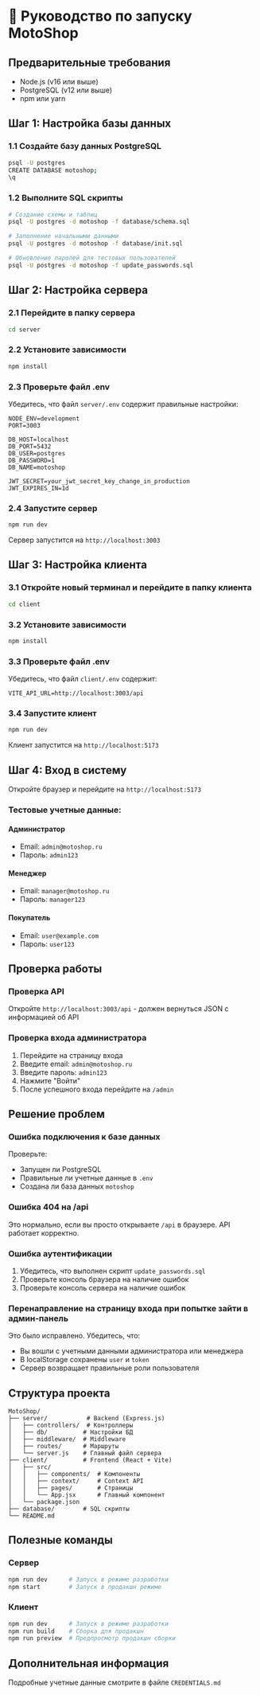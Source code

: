 # 🚀 Руководство по запуску MotoShop

## Предварительные требования

- Node.js (v16 или выше)
- PostgreSQL (v12 или выше)
- npm или yarn

## Шаг 1: Настройка базы данных

### 1.1 Создайте базу данных PostgreSQL

```bash
psql -U postgres
CREATE DATABASE motoshop;
\q
```

### 1.2 Выполните SQL скрипты

```bash
# Создание схемы и таблиц
psql -U postgres -d motoshop -f database/schema.sql

# Заполнение начальными данными
psql -U postgres -d motoshop -f database/init.sql

# Обновление паролей для тестовых пользователей
psql -U postgres -d motoshop -f update_passwords.sql
```

## Шаг 2: Настройка сервера

### 2.1 Перейдите в папку сервера

```bash
cd server
```

### 2.2 Установите зависимости

```bash
npm install
```

### 2.3 Проверьте файл .env

Убедитесь, что файл `server/.env` содержит правильные настройки:

```env
NODE_ENV=development
PORT=3003

DB_HOST=localhost
DB_PORT=5432
DB_USER=postgres
DB_PASSWORD=1
DB_NAME=motoshop

JWT_SECRET=your_jwt_secret_key_change_in_production
JWT_EXPIRES_IN=1d
```

### 2.4 Запустите сервер

```bash
npm run dev
```

Сервер запустится на `http://localhost:3003`

## Шаг 3: Настройка клиента

### 3.1 Откройте новый терминал и перейдите в папку клиента

```bash
cd client
```

### 3.2 Установите зависимости

```bash
npm install
```

### 3.3 Проверьте файл .env

Убедитесь, что файл `client/.env` содержит:

```env
VITE_API_URL=http://localhost:3003/api
```

### 3.4 Запустите клиент

```bash
npm run dev
```

Клиент запустится на `http://localhost:5173`

## Шаг 4: Вход в систему

Откройте браузер и перейдите на `http://localhost:5173`

### Тестовые учетные данные:

#### Администратор
- Email: `admin@motoshop.ru`
- Пароль: `admin123`

#### Менеджер
- Email: `manager@motoshop.ru`
- Пароль: `manager123`

#### Покупатель
- Email: `user@example.com`
- Пароль: `user123`

## Проверка работы

### Проверка API

Откройте `http://localhost:3003/api` - должен вернуться JSON с информацией об API

### Проверка входа администратора

1. Перейдите на страницу входа
2. Введите email: `admin@motoshop.ru`
3. Введите пароль: `admin123`
4. Нажмите "Войти"
5. После успешного входа перейдите на `/admin`

## Решение проблем

### Ошибка подключения к базе данных

Проверьте:
- Запущен ли PostgreSQL
- Правильные ли учетные данные в `.env`
- Создана ли база данных `motoshop`

### Ошибка 404 на /api

Это нормально, если вы просто открываете `/api` в браузере. API работает корректно.

### Ошибка аутентификации

1. Убедитесь, что выполнен скрипт `update_passwords.sql`
2. Проверьте консоль браузера на наличие ошибок
3. Проверьте консоль сервера на наличие ошибок

### Перенаправление на страницу входа при попытке зайти в админ-панель

Это было исправлено. Убедитесь, что:
- Вы вошли с учетными данными администратора или менеджера
- В localStorage сохранены `user` и `token`
- Сервер возвращает правильные роли пользователя

## Структура проекта

```
MotoShop/
├── server/           # Backend (Express.js)
│   ├── controllers/  # Контроллеры
│   ├── db/          # Настройки БД
│   ├── middleware/  # Middleware
│   ├── routes/      # Маршруты
│   └── server.js    # Главный файл сервера
├── client/          # Frontend (React + Vite)
│   ├── src/
│   │   ├── components/  # Компоненты
│   │   ├── context/     # Context API
│   │   ├── pages/       # Страницы
│   │   └── App.jsx      # Главный компонент
│   └── package.json
├── database/        # SQL скрипты
└── README.md
```

## Полезные команды

### Сервер
```bash
npm run dev      # Запуск в режиме разработки
npm start        # Запуск в продакшн режиме
```

### Клиент
```bash
npm run dev      # Запуск в режиме разработки
npm run build    # Сборка для продакшн
npm run preview  # Предпросмотр продакшн сборки
```

## Дополнительная информация

Подробные учетные данные смотрите в файле `CREDENTIALS.md`
